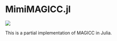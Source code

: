 # MimiMAGICC.jl

![](https://github.com/anthofflab/MimiMAGICC.jl/workflows/Run%20CI%20on%20master/badge.svg)

This is a partial implementation of MAGICC in Julia.
